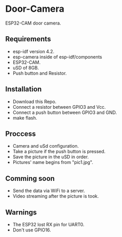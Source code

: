 # Door-Camera
ESP32-CAM door camera.

## Requirements

* esp-idf version 4.2.
* esp-camera inside of esp-idf/components
* ESP32-CAM.
* uSD of 8GB.
* Push button and Resistor.

## Installation

* Download this Repo.
* Connect a resistor between GPIO3 and Vcc.
* Connect a push button between GPIO3 and GND.
* make flash.

## Proccess

* Camera and uSd configuration.
* Take a picture if the push button is pressed.
* Save the picture in the uSD in order.
* Pictures' name begins from "pic1.jpg".

## Comming soon

* Send the data via WiFi to a server.
* Video streaming after the picture is took.

## Warnings

* The ESP32 lost RX pin for UART0.
* Don't use GPIO16.
